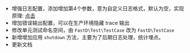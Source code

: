 * 增强日志配置，添加增加第4个参数，意为自定义日志格式，默认为空，实现原理: [点击](2-5-exception-logger-handling.md)
* 增加错误输出配置，可以在生产环境隐藏 trace 输出
* 修改单元测试命名空间，由 `FastD\Test\TestCase` 改为 `FastD\TestCase`
* 新增增加应用 `shutdown` 方法，主要为了后期日志处理，统计埋点。
* 更新文档